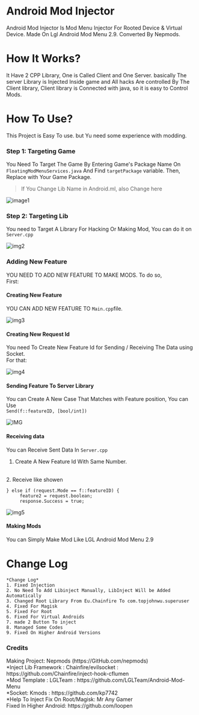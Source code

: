 <h1>
  Android Mod Injector
</h1>
<p>
Android Mod Injector Is Mod Menu Injector For Rooted Device & Virtual Device. Made On Lgl Android Mod Menu 2.9. Converted By Nepmods.
  </p>


<H1> How It Works? </h1>
<p> It Have 2 CPP Library, One is Called Client and One Server. basically The server Library is Injected Inside game and All hacks Are controlled By The Client library, Client library is Connected with java, so it is easy to Control Mods.</p>



<H1> How To Use? </h1>
<P>
This Project is Easy To use. but Yu need some experience with modding.
</P>
<H3> Step 1: Targeting Game </h3>
You Need To Target The Game By Entering Game's Package Name On 
<Code>FloatingModMenuServices.java</code>
 And Find <code>targetPackage</code> variable. Then, Replace with Your Game Package.

>If You Change Lib Name in Android.ml, also Change here

![image1](https://i.ibb.co/fX3xWqG/Screenshot-20220721-191944.png)


<H3> Step 2: Targeting Lib </h3>
You need to Target A Library For Hacking Or Making Mod, You can do it on <code>Server.cpp</code>


![img2](https://i.ibb.co/8NXSW43/Screenshot-20220721-192853.png)


<H3>Adding New Feature</h3>
YOU NEED TO ADD NEW FEATURE TO MAKE MODS. 
To do so, <br>
First:
<H4> Creating New Feature</h4>
YOU CAN ADD NEW FEATURE TO <code>Main.cpp</code>file.


![img3](https://i.postimg.cc/0y5TfJqY/Screenshot-20220721-194316.png)

<H4>Creating New Request Id</h4>
You need To Create New Feature Id for Sending / Receiving The Data using Socket.
<Br>For that:

![img4](https://gcdnb.pbrd.co/images/gD4k4bLyw9fb.png?o=1)


<H4>Sending Feature To Server Library</h4>
You can Create A New Case That Matches with Feature position, You can Use <br>
<Code>Send(f::featureID, [bool/int])</code>

![IMG](https://anopic.us/DinoyWOBMqjXANKcQuU0yK6mw61m4E3BfprNveWP.jpg)

<H4>Receiving data</h4>

You can Receive Sent Data In <code>Server.cpp</code>
<Br>
1. Create A New Feature Id With Same Number.
<Br>
2. Receive like showen

```
} else if (request.Mode == f::featureID) {
     feature2 = request.boolean;
     response.Success = true;

```

![img5](https://anopic.us/RcphngTLfeoyH5y4llSBoW7F3sjUcOXavRpgQTEA.jpg)


<H4> Making Mods</h4>
You can Simply Make Mod Like LGL Android Mod Menu 2.9
<Br>

<H1>Change Log</h1>

```
*Change Log*
1. Fixed Injection
2. No Need To Add Libinject Manually, LibInject Will be Added Automatically
3. Changed Root Library From Eu.Chainfire To com.topjohnwu.superuser
4. Fixed For Magisk
5. Fixed For Root
6. Fixed For Virtual Androids
7. made 2 Button To inject
8. Managed Some Codes
9. Fixed On Higher Android Versions
```

<H3>Credits</h3>
Making Project: Nepmods (https://GitHub.com/nepmods)<br>
*Inject Lib Framework : Chainfire/evilsocket : https://github.com/Chainfire/inject-hook-cflumen<br>
*Mod Template : LGLTeam : https://github.com/LGLTeam/Android-Mod-Menu<br>
*Socket: Kmods : https://github.com/kp7742<br>
*Help To Inject Fix On Root/Magisk: Mr Any Gamer<br>
Fixed In Higher Android: https://github.com/Ioopen

